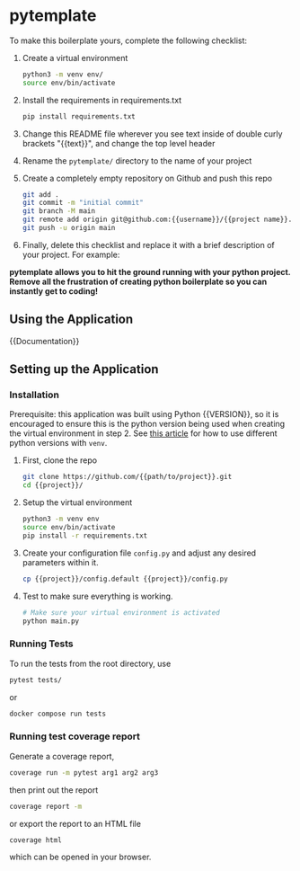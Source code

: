 # pytemplate

To make this boilerplate yours, complete the following checklist:

1. Create a virtual environment

   ```sh
   python3 -m venv env/
   source env/bin/activate
   ```

2. Install the requirements in requirements.txt

   ```sh
   pip install requirements.txt
   ```

3. Change this README file wherever you see text inside of double curly brackets "{{text}}", and change the top level header
4. Rename the `pytemplate/` directory to the name of your project
5. Create a completely empty repository on Github and push this repo

   ```sh
   git add .
   git commit -m "initial commit"
   git branch -M main
   git remote add origin git@github.com:{{username}}/{{project name}}.git
   git push -u origin main
   ```

6. Finally, delete this checklist and replace it with a brief description of your project. For example:

**pytemplate allows you to hit the ground running with your python project. Remove all the frustration of creating python boilerplate so you can instantly get to coding!**

## Using the Application

{{Documentation}}

## Setting up the Application

### Installation

Prerequisite: this application was built using Python {{VERSION}}, so it is encouraged to ensure this is the python version being used when creating the virtual environment in step 2. See [this article](https://www.freecodecamp.org/news/manage-multiple-python-versions-and-virtual-environments-venv-pyenv-pyvenv-a29fb00c296f/) for how to use different python versions with `venv`.

1. First, clone the repo

   ```bash
   git clone https://github.com/{{path/to/project}}.git
   cd {{project}}/
   ```

2. Setup the virtual environment

   ```bash
   python3 -m venv env
   source env/bin/activate
   pip install -r requirements.txt
   ```

3. Create your configuration file `config.py` and adjust any desired parameters within it.

   ```bash
   cp {{project}}/config.default {{project}}/config.py
   ```

4. Test to make sure everything is working.

   ```bash
   # Make sure your virtual environment is activated
   python main.py
   ```

### Running Tests

To run the tests from the root directory, use

```bash
pytest tests/
```

or

```bash
docker compose run tests
```

### Running test coverage report

Generate a coverage report,

   ```bash
   coverage run -m pytest arg1 arg2 arg3
   ```

then print out the report

   ```bash
   coverage report -m
   ```

or export the report to an HTML file

   ```bash
   coverage html
   ```

 which can be opened in your browser.
